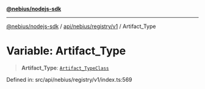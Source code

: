 [**@nebius/nodejs-sdk**](../../../../../README.md)

---

[@nebius/nodejs-sdk](../../../../../README.md) / [api/nebius/registry/v1](../README.md) / Artifact_Type

# Variable: Artifact_Type

> **Artifact_Type**: [`Artifact_TypeClass`](../type-aliases/Artifact_TypeClass.md)

Defined in: src/api/nebius/registry/v1/index.ts:569
